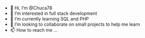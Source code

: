- 👋 Hi, I’m @Chuca78
- 👀 I’m interested in full stack development
- 🌱 I’m currently learning SQL and PHP
- 💞️ I’m looking to collaborate on small projects to help me learn
- 📫 How to reach me ...

<!---
Chuca78/Chuca78 is a ✨ special ✨ repository because its `README.md` (this file) appears on your GitHub profile.
You can click the Preview link to take a look at your changes.
--->
